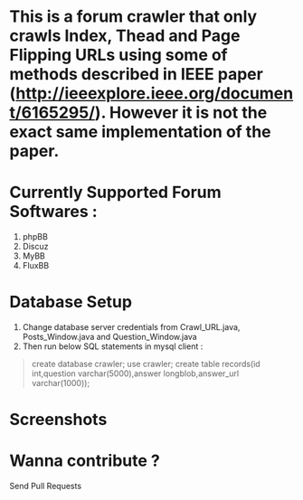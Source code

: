 # This is a forum crawler that only crawls Index, Thead and Page Flipping URLs using some of methods described in IEEE paper (http://ieeexplore.ieee.org/document/6165295/). However it is not the exact same implementation of the paper. 

# Currently Supported Forum Softwares : 
 1) phpBB
 2) Discuz
 3) MyBB
 4) FluxBB

# Database Setup
1) Change database server credentials from Crawl_URL.java, Posts_Window.java and Question_Window.java
2) Then run below SQL statements in mysql client :

>create database crawler;
>use crawler;
>create table records(id int,question varchar(5000),answer longblob,answer_url varchar(1000));

# Screenshots 




# Wanna contribute ?
Send Pull Requests

